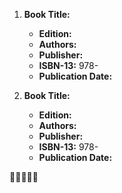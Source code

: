 1. **Book Title:** 
   - **Edition:** 
   - **Authors:** 
   - **Publisher:** 
   - **ISBN-13:** 978-
   - **Publication Date:** 

2. **Book Title:** 
   - **Edition:** 
   - **Authors:** 
   - **Publisher:** 
   - **ISBN-13:** 978-
   - **Publication Date:** 

🚨🚨🚨🚨🚨
